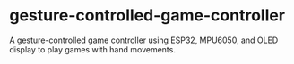 # gesture-controlled-game-controller
A gesture-controlled game controller using ESP32, MPU6050, and OLED display to play games with hand movements.
